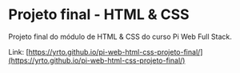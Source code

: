 # Projeto final - HTML & CSS
Projeto final do módulo de HTML &amp; CSS do curso Pi Web Full Stack.

Link: [https://yrto.github.io/pi-web-html-css-projeto-final/](https://yrto.github.io/pi-web-html-css-projeto-final/)
